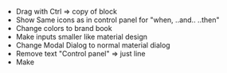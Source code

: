 - Drag with Ctrl => copy of block
- Show Same icons as in control panel for "when, ..and.. ..then"
- Change colors to brand book
- Make inputs smaller like material design
- Change Modal Dialog to normal material dialog
- Remove text "Control panel"  => just line
- Make 